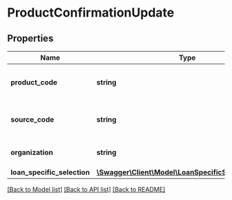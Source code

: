 # ProductConfirmationUpdate

## Properties
Name | Type | Description | Notes
------------ | ------------- | ------------- | -------------
**product_code** | **string** | A unique code that identifies the product | [optional] 
**source_code** | **string** | A source code to identify the product | [optional] 
**organization** | **string** | Card issuing Organisation code | [optional] 
**loan_specific_selection** | [**\Swagger\Client\Model\LoanSpecificSelectionUpdate**](LoanSpecificSelectionUpdate.md) |  | [optional] 

[[Back to Model list]](../../README.md#documentation-for-models) [[Back to API list]](../../README.md#documentation-for-api-endpoints) [[Back to README]](../../README.md)


